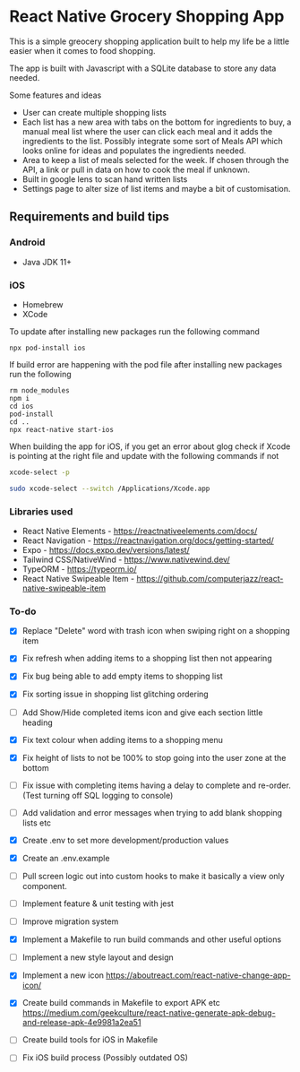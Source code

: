 # React Native Grocery Shopping App

This is a simple greocery shopping application built to help my life be a little easier when it comes to food shopping.

The app is built with Javascript with a SQLite database to store any data needed.

Some features and ideas
- User can create multiple shopping lists
- Each list has a new area with tabs on the bottom for ingredients to buy, a manual meal list where the user can click each meal and it adds the ingredients to the list. Possibly integrate some sort of Meals API which looks online for ideas and populates the ingredients needed.
- Area to keep a list of meals selected for the week. If chosen through the API, a link or pull in data on how to cook the meal if unknown.
- Built in google lens to scan hand written lists
- Settings page to alter size of list items and maybe a bit of customisation.

## Requirements and build tips

### Android
- Java JDK 11+

### iOS
- Homebrew
- XCode

To update after installing new packages run the following command   
```
npx pod-install ios
```

If build error are happening with the pod file after installing new packages run the following 
```
rm node_modules
npm i
cd ios
pod-install
cd ..
npx react-native start-ios
```
  
When building the app for iOS, if you get an error about glog check if Xcode is pointing at the right file and 
update with the following commands if not   

```bash
xcode-select -p

sudo xcode-select --switch /Applications/Xcode.app
```

### Libraries used
- React Native Elements - https://reactnativeelements.com/docs/
- React Navigation - https://reactnavigation.org/docs/getting-started/
- Expo - https://docs.expo.dev/versions/latest/
- Tailwind CSS/NativeWind - https://www.nativewind.dev/
- TypeORM - https://typeorm.io/
- React Native Swipeable Item - https://github.com/computerjazz/react-native-swipeable-item


### To-do
- [x] Replace "Delete" word with trash icon when swiping right on a shopping item
- [x] Fix refresh when adding items to a shopping list then not appearing
- [x] Fix bug being able to add empty items to shopping list
- [x] Fix sorting issue in shopping list glitching ordering
- [ ] Add Show/Hide completed items icon and give each section little heading
- [x] Fix text colour when adding items to a shopping menu
- [x] Fix height of lists to not be 100% to stop going into the user zone at the bottom
- [ ] Fix issue with completing items having a delay to complete and re-order. (Test turning off SQL logging to console)
- [ ] Add validation and error messages when trying to add blank shopping lists etc
- [x] Create .env to set more development/production values
- [x] Create an .env.example
- [ ] Pull screen logic out into custom hooks to make it basically a view only component.
- [ ] Implement feature & unit testing with jest
- [ ] Improve migration system
- [x] Implement a Makefile to run build commands and other useful options
- [ ] Implement a new style layout and design
- [x] Implement a new icon https://aboutreact.com/react-native-change-app-icon/
- [x] Create build commands in Makefile to export APK etc https://medium.com/geekculture/react-native-generate-apk-debug-and-release-apk-4e9981a2ea51
- [ ] Create build tools for iOS in Makefile
- [ ] Fix iOS build process (Possibly outdated OS)


